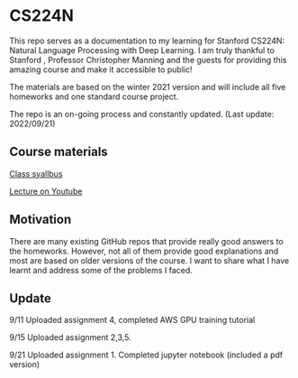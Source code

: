 # CS224N
This repo serves as a documentation to my learning for Stanford CS224N: Natural Language Processing with Deep Learning. I am truly thankful to Stanford , Professor Christopher Manning and the guests for providing this amazing course and make it accessible to public!

The materials are based on the winter 2021 version and will include all five homeworks and one standard course project.

The repo is an on-going process and constantly updated. (Last update: 2022/09/21)

## Course materials

[Class syallbus](https://stanford-cs329s.github.io/syllabus.html)

[Lecture on Youtube](https://www.youtube.com/playlist?list=PLoROMvodv4rOSH4v6133s9LFPRHjEmbmJ)

## Motivation 

There are many existing GitHub repos that provide really good answers to the homeworks. However, not all of them provide good explanations and most are based on older versions of the course. I want to share what I have learnt and address some of the problems I faced.

## Update

9/11 Uploaded assignment 4, completed AWS GPU training tutorial

9/15 Uploaded assignment 2,3,5. 

9/21 Uploaded assignment 1. Completed jupyter notebook (included a pdf version)


